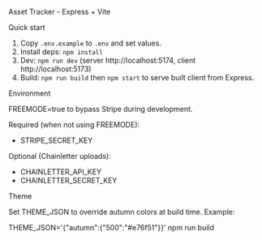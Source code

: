 Asset Tracker - Express + Vite

Quick start

1. Copy `.env.example` to `.env` and set values.
2. Install deps: `npm install`
3. Dev: `npm run dev` (server http://localhost:5174, client http://localhost:5173)
4. Build: `npm run build` then `npm start` to serve built client from Express.

Environment

FREEMODE=true to bypass Stripe during development.

Required (when not using FREEMODE):

- STRIPE_SECRET_KEY

Optional (Chainletter uploads):

- CHAINLETTER_API_KEY
- CHAINLETTER_SECRET_KEY

Theme

Set THEME_JSON to override autumn colors at build time. Example:

THEME_JSON='{"autumn":{"500":"#e76f51"}}' npm run build
